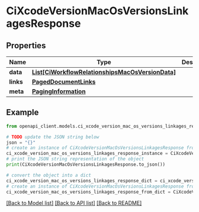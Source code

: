 # CiXcodeVersionMacOsVersionsLinkagesResponse


## Properties

Name | Type | Description | Notes
------------ | ------------- | ------------- | -------------
**data** | [**List[CiWorkflowRelationshipsMacOsVersionData]**](CiWorkflowRelationshipsMacOsVersionData.md) |  | 
**links** | [**PagedDocumentLinks**](PagedDocumentLinks.md) |  | 
**meta** | [**PagingInformation**](PagingInformation.md) |  | [optional] 

## Example

```python
from openapi_client.models.ci_xcode_version_mac_os_versions_linkages_response import CiXcodeVersionMacOsVersionsLinkagesResponse

# TODO update the JSON string below
json = "{}"
# create an instance of CiXcodeVersionMacOsVersionsLinkagesResponse from a JSON string
ci_xcode_version_mac_os_versions_linkages_response_instance = CiXcodeVersionMacOsVersionsLinkagesResponse.from_json(json)
# print the JSON string representation of the object
print(CiXcodeVersionMacOsVersionsLinkagesResponse.to_json())

# convert the object into a dict
ci_xcode_version_mac_os_versions_linkages_response_dict = ci_xcode_version_mac_os_versions_linkages_response_instance.to_dict()
# create an instance of CiXcodeVersionMacOsVersionsLinkagesResponse from a dict
ci_xcode_version_mac_os_versions_linkages_response_from_dict = CiXcodeVersionMacOsVersionsLinkagesResponse.from_dict(ci_xcode_version_mac_os_versions_linkages_response_dict)
```
[[Back to Model list]](../README.md#documentation-for-models) [[Back to API list]](../README.md#documentation-for-api-endpoints) [[Back to README]](../README.md)


